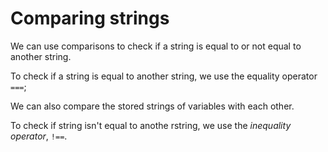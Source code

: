 # Comparing strings

We can use comparisons to check if a string is equal to or not equal to another string.

To check if a string is equal to another string, we use the equality operator `===`;

We can also compare the stored strings of variables with each other.

To check if string isn't equal to anothe rstring, we use the *inequality operator*, `!==`.

